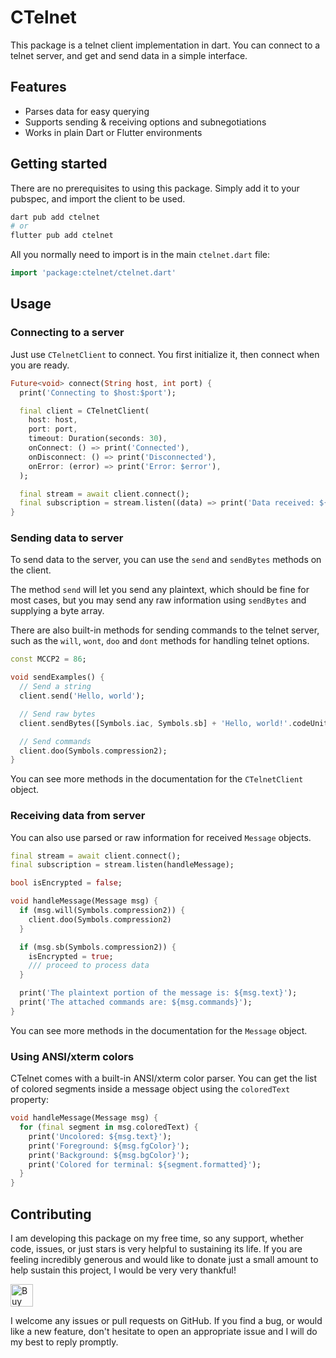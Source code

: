 # CTelnet

This package is a telnet client implementation in dart. You can connect to a telnet server, and get
and send data in a simple interface.

## Features

- Parses data for easy querying
- Supports sending & receiving options and subnegotiations
- Works in plain Dart or Flutter environments

## Getting started

There are no prerequisites to using this package. Simply add it to your pubspec, and import the
client to be used.

```sh
dart pub add ctelnet
# or
flutter pub add ctelnet
```

All you normally need to import is in the main `ctelnet.dart` file:

```dart
import 'package:ctelnet/ctelnet.dart'
```

## Usage

### Connecting to a server

Just use `CTelnetClient` to connect. You first initialize it, then connect when you are ready.

```dart
Future<void> connect(String host, int port) {
  print('Connecting to $host:$port');

  final client = CTelnetClient(
    host: host,
    port: port,
    timeout: Duration(seconds: 30),
    onConnect: () => print('Connected'),
    onDisconnect: () => print('Disconnected'),
    onError: (error) => print('Error: $error'),
  );

  final stream = await client.connect();
  final subscription = stream.listen((data) => print('Data received: ${data.text}'));
}
```

### Sending data to server

To send data to the server, you can use the `send` and `sendBytes` methods on the client.

The method `send` will let you send any plaintext, which should be fine for most cases, but you may
send any raw information using `sendBytes` and supplying a byte array.

There are also built-in methods for sending commands to the telnet server, such as the `will`,
`wont`, `doo` and `dont` methods for handling telnet options.

```dart
const MCCP2 = 86;

void sendExamples() {
  // Send a string
  client.send('Hello, world');

  // Send raw bytes
  client.sendBytes([Symbols.iac, Symbols.sb] + 'Hello, world!'.codeUnits);

  // Send commands
  client.doo(Symbols.compression2);
}
```

You can see more methods in the documentation for the `CTelnetClient` object.

### Receiving data from server

You can also use parsed or raw information for received `Message` objects.

```dart
final stream = await client.connect();
final subscription = stream.listen(handleMessage);

bool isEncrypted = false;

void handleMessage(Message msg) {
  if (msg.will(Symbols.compression2)) {
    client.doo(Symbols.compression2)
  }

  if (msg.sb(Symbols.compression2)) {
    isEncrypted = true;
    /// proceed to process data
  }

  print('The plaintext portion of the message is: ${msg.text}');
  print('The attached commands are: ${msg.commands}');
}
```

You can see more methods in the documentation for the `Message` object.

### Using ANSI/xterm colors

CTelnet comes with a built-in ANSI/xterm color parser. You can get the list of colored segments
inside a message object using the `coloredText` property:

```dart
void handleMessage(Message msg) {
  for (final segment in msg.coloredText) {
    print('Uncolored: ${msg.text}');
    print('Foreground: ${msg.fgColor}');
    print('Background: ${msg.bgColor}');
    print('Colored for terminal: ${segment.formatted}');
  }
}
```

## Contributing

I am developing this package on my free time, so any support, whether code, issues, or just stars is
very helpful to sustaining its life. If you are feeling incredibly generous and would like to donate
just a small amount to help sustain this project, I would be very very thankful!

<a href='https://ko-fi.com/casraf' target='_blank'>
  <img height='36' style='border:0px;height:36px;'
    src='https://cdn.ko-fi.com/cdn/kofi1.png?v=3'
    alt='Buy Me a Coffee at ko-fi.com' />
</a>

I welcome any issues or pull requests on GitHub. If you find a bug, or would like a new feature,
don't hesitate to open an appropriate issue and I will do my best to reply promptly.
